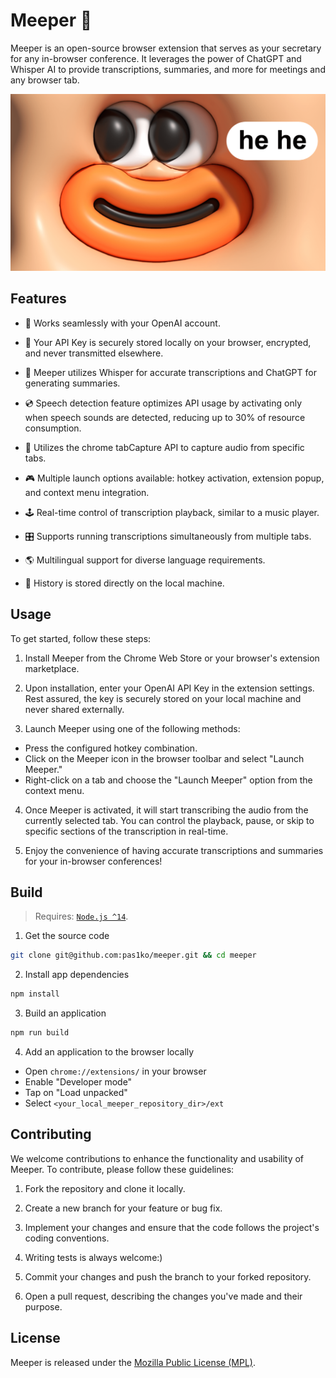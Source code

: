 # Meeper 📝

Meeper is an open-source browser extension that serves as your secretary for any in-browser conference. It leverages the power of ChatGPT and Whisper AI to provide transcriptions, summaries, and more for meetings and any browser tab.

![meeper_hehe](hehe.png)

## Features

- 🫧 Works seamlessly with your OpenAI account.

- 🔐 Your API Key is securely stored locally on your browser, encrypted, and never transmitted elsewhere.

- 🤖 Meeper utilizes Whisper for accurate transcriptions and ChatGPT for generating summaries.

- 💿 Speech detection feature optimizes API usage by activating only when speech sounds are detected, reducing up to 30% of resource consumption.

- 🧩 Utilizes the chrome tabCapture API to capture audio from specific tabs.

- 🎮 Multiple launch options available: hotkey activation, extension popup, and context menu integration.

- 🕹️ Real-time control of transcription playback, similar to a music player.

- 🎛️ Supports running transcriptions simultaneously from multiple tabs.

- 🌎 Multilingual support for diverse language requirements.

- 📠 History is stored directly on the local machine.

## Usage

To get started, follow these steps:

1. Install Meeper from the Chrome Web Store or your browser's extension marketplace.

2. Upon installation, enter your OpenAI API Key in the extension settings. Rest assured, the key is securely stored on your local machine and never shared externally.

3. Launch Meeper using one of the following methods:
  - Press the configured hotkey combination.
  - Click on the Meeper icon in the browser toolbar and select "Launch Meeper."
  - Right-click on a tab and choose the "Launch Meeper" option from the context menu.

4. Once Meeper is activated, it will start transcribing the audio from the currently selected tab. You can control the playback, pause, or skip to specific sections of the transcription in real-time.

5. Enjoy the convenience of having accurate transcriptions and summaries for your in-browser conferences!

## Build

> Requires: [`Node.js ^14`](https://nodejs.org).

1. Get the source code

```bash
git clone git@github.com:pas1ko/meeper.git && cd meeper
```

2. Install app dependencies

```bash
npm install
```

3. Build an application

```bash
npm run build
```

4. Add an application to the browser locally

  - Open `chrome://extensions/` in your browser
  - Enable "Developer mode"
  - Tap on "Load unpacked"
  - Select `<your_local_meeper_repository_dir>/ext`

## Contributing

We welcome contributions to enhance the functionality and usability of Meeper. To contribute, please follow these guidelines:

1. Fork the repository and clone it locally.

2. Create a new branch for your feature or bug fix.

3. Implement your changes and ensure that the code follows the project's coding conventions.

4. Writing tests is always welcome:)

5. Commit your changes and push the branch to your forked repository.

5. Open a pull request, describing the changes you've made and their purpose.

## License

Meeper is released under the [Mozilla Public License (MPL)](LICENSE).
